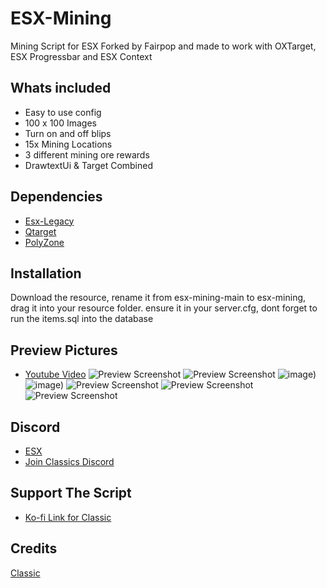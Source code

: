 # ESX-Mining
Mining Script for ESX
Forked by Fairpop and made to work with OXTarget, ESX Progressbar and ESX Context

## Whats included
- Easy to use config
- 100 x 100 Images
- Turn on and off blips
- 15x Mining Locations
- 3 different mining ore rewards
- DrawtextUi & Target Combined

## Dependencies
- [Esx-Legacy](https://github.com/esx-framework/esx-legacy)
- [Qtarget](https://github.com/overextended/qtarget)
- [PolyZone](https://github.com/mkafrin/PolyZone)

## Installation
Download the resource, rename it from esx-mining-main to esx-mining, drag it into your resource folder. ensure it in your server.cfg, dont forget to run the items.sql into the database

## Preview Pictures
- [Youtube Video](https://youtu.be/9VXjTrUdjfc)
![Preview Screenshot](https://i.imgur.com/jIJ9SOU.png)
![Preview Screenshot](https://i.imgur.com/mu0gNQC.jpeg)
![image](https://user-images.githubusercontent.com/102178921/165142626-75b1e6ba-4c4b-415f-b4f5-edb3a678064d.png))
![image](https://user-images.githubusercontent.com/102178921/165142476-1c5ea064-c3e0-4744-9f25-4868717a72e1.png))
![Preview Screenshot](https://i.imgur.com/fUQ61Bl.jpeg)
![Preview Screenshot](https://i.imgur.com/S382wMf.jpeg)
![Preview Screenshot](https://i.imgur.com/VJCk6cx.jpeg)

## Discord
- [ESX](https://discord.com/invite/VKX6DHVyhV)
- [Join Classics Discord](https://discord.gg/zRCdhENsHG)

## Support The Script
- [Ko-fi Link for Classic](https://ko-fi.com/trclassic)

## Credits
[Classic](https://github.com/trclassic92)

